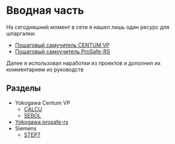 # Вводная часть

На сегодняшний момент в сети я нашел лишь один ресурс для шпаргалки:

- [Пошаговый самучитель CENTUM VP](http://www.maxplant.ru/article/centum_tutorial_content.php)
- [Пошаговый самоучитель ProSafe-RS](http://www.maxplant.ru/article/prosafe_tutorial_content.php)

Далее я использовал наработки из проектов и дополнил их комментарием из руководств

## Разделы

- Yokogawa Centum VP
  - [CALCU](/controllers/yokogawa/calcu.md)
  - [SEBOL](/controllers/yokogawa/sebol.md)
- [Yokogawa prosafe-rs](/controllers/yokogawa/prosafe.md)
- Siemens
  - [STEP7](/controllers/siemens/step7.md)
